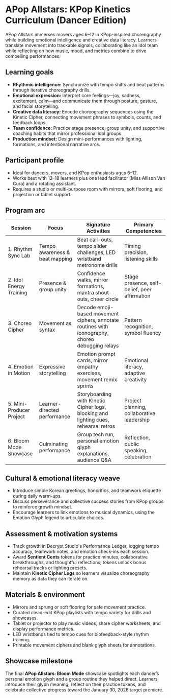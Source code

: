 # APop Allstars: KPop Kinetics Curriculum (Dancer Edition)

APop Allstars immerses movers ages 6–12 in KPop-inspired choreography while building emotional intelligence and creative data literacy. Learners translate movement into trackable signals, collaborating like an idol team while reflecting on how music, mood, and metrics combine to drive compelling performances.

## Learning goals

- **Rhythmic intelligence:** Synchronize with tempo shifts and beat patterns through iterative choreography drills.
- **Emotional expression:** Interpret core feelings—joy, sadness, excitement, calm—and communicate them through posture, gesture, and facial storytelling.
- **Creative data literacy:** Encode choreography sequences using the Kinetic Cipher, connecting movement phrases to symbols, counts, and feedback loops.
- **Team confidence:** Practice stage presence, group unity, and supportive coaching habits that mirror professional idol groups.
- **Production mindset:** Design mini-performances with lighting, formations, and intentional narrative arcs.

## Participant profile

- Ideal for dancers, movers, and KPop enthusiasts ages 6–12.
- Works best with 12–18 learners plus one lead facilitator (Miss Allison Van Cura) and a rotating assistant.
- Requires a studio or multi-purpose room with mirrors, soft flooring, and projection or tablet support.

## Program arc

| Session | Focus | Signature Activities | Primary Competencies |
| --- | --- | --- | --- |
| 1. Rhythm Sync Lab | Tempo awareness & beat mapping | Beat call-outs, tempo slider challenges, LED wristband metronome drills | Timing precision, listening skills |
| 2. Idol Energy Training | Presence & group unity | Confidence walks, mirror formations, mantra shout-outs, cheer circle | Stage presence, self-belief, peer affirmation |
| 3. Choreo Cipher | Movement as syntax | Decode emoji-based movement ciphers, annotate routines with iconography, choreo debugging relays | Pattern recognition, symbol fluency |
| 4. Emotion in Motion | Expressive storytelling | Emotion prompt cards, mirror empathy exercises, movement remix sprints | Emotional literacy, adaptive creativity |
| 5. Mini-Producer Project | Learner-directed performance | Storyboarding with Kinetic Cipher logs, blocking and lighting cues, rehearsal retros | Project planning, collaborative leadership |
| 6. Bloom Mode Showcase | Culminating performance | Group tech run, personal emotion glyph explanations, audience Q&A | Reflection, public speaking, celebration |

## Cultural & emotional literacy weave

- Introduce simple Korean greetings, honorifics, and teamwork etiquette during daily warm-ups.
- Discuss perseverance and collective success stories from KPop groups to reinforce growth mindset.
- Encourage learners to link emotions to musical dynamics, using the Emotion Glyph legend to articulate choices.

## Assessment & motivation systems

- Track growth in Decrypt Studio's Performance Ledger, logging tempo accuracy, teamwork notes, and emotion check-ins each session.
- Award **Sentient Cents** tokens for practice minutes, collaborative breakthroughs, and thoughtful reflections; tokens unlock bonus rehearsal tracks or lighting presets.
- Maintain **Kinetic Cipher Logs** so learners visualize choreography memory as data they can iterate on.

## Materials & environment

- Mirrors and sprung or soft flooring for safe movement practice.
- Curated clean-edit KPop playlists with tempo variety for drills and showcases.
- Tablet or projector to play music videos, share cipher worksheets, and display performance metrics.
- LED wristbands tied to tempo cues for biofeedback-style rhythm training.
- Printable movement ciphers and blank glyph sheets for annotations.

## Showcase milestone

The final **APop Allstars: Bloom Mode** showcase spotlights each dancer’s personal emotion glyph and a group routine they helped direct. Learners introduce their glyph meaning, reflect on their practice tokens, and celebrate collective progress toward the January 30, 2026 target premiere.
